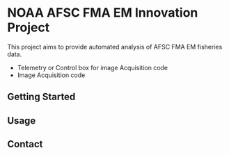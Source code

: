  

# NOAA AFSC FMA EM Innovation Project

This project aims to provide automated analysis of  AFSC FMA EM fisheries data. 
 
<ul background-color="coral" >
<li>Telemetry or Control box for image Acquisition code</li>
<li>Image Acquisition code</li>
</ul>
  </div>

## Getting Started


## Usage


## Contact


